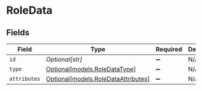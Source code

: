 # RoleData


## Fields

| Field                                                                  | Type                                                                   | Required                                                               | Description                                                            |
| ---------------------------------------------------------------------- | ---------------------------------------------------------------------- | ---------------------------------------------------------------------- | ---------------------------------------------------------------------- |
| `id`                                                                   | *Optional[str]*                                                        | :heavy_minus_sign:                                                     | N/A                                                                    |
| `type`                                                                 | [Optional[models.RoleDataType]](../models/roledatatype.md)             | :heavy_minus_sign:                                                     | N/A                                                                    |
| `attributes`                                                           | [Optional[models.RoleDataAttributes]](../models/roledataattributes.md) | :heavy_minus_sign:                                                     | N/A                                                                    |